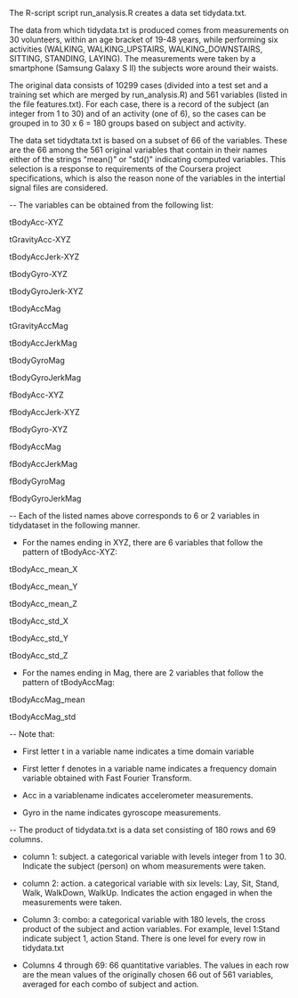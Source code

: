 The R-script script run_analysis.R creates a data set tidydata.txt.

The data from which tidydata.txt is produced comes from 
measurements on 30 volunteers, within an age bracket of 19-48 years,  while  performing six activities (WALKING, WALKING_UPSTAIRS, WALKING_DOWNSTAIRS, SITTING, STANDING, LAYING). The measurements were taken by a smartphone (Samsung Galaxy S II) the subjects wore around their waists.

The original data consists of 10299 cases (divided into a test set and a training set which are merged by run_analysis.R) and 561 variables (listed in the file features.txt).  For each case, there is a record of the subject (an integer from 1 to 30) and of an activity (one of 6), so the cases can be grouped in to 30 x 6 = 180 groups based on subject and activity.

The data set tidydtata.txt is based on a subset of 66 of the variables.  These are the 66 among the 561 original variables that contain in their names either of the strings "mean()" or "std()" indicating computed variables. This selection is a response to requirements of the Coursera project specifications, which is also the reason none of the variables in the intertial signal files are considered.

-- The variables can be obtained from the following list:

tBodyAcc-XYZ

tGravityAcc-XYZ

tBodyAccJerk-XYZ

tBodyGyro-XYZ

tBodyGyroJerk-XYZ

tBodyAccMag

tGravityAccMag

tBodyAccJerkMag

tBodyGyroMag

tBodyGyroJerkMag

fBodyAcc-XYZ

fBodyAccJerk-XYZ

fBodyGyro-XYZ

fBodyAccMag

fBodyAccJerkMag

fBodyGyroMag

fBodyGyroJerkMag

-- Each of the listed names above corresponds to 6 or 2 variables in tidydataset in the following manner. 

* For the names ending in XYZ, there are 6 variables that follow the pattern of tBodyAcc-XYZ:

tBodyAcc_mean_X

tBodyAcc_mean_Y

tBodyAcc_mean_Z

tBodyAcc_std_X

tBodyAcc_std_Y

tBodyAcc_std_Z

* For the names ending in Mag, there are 2 variables that follow the pattern of tBodyAccMag:

tBodyAccMag_mean

tBodyAccMag_std

-- Note that:

* First letter t in a variable name indicates a time domain variable 

* First letter f denotes in a variable name indicates a frequency domain variable obtained with Fast Fourier Transform. 

* Acc in a variablename indicates accelerometer measurements.

* Gyro in the name indicates gyroscope measurements. 


-- The product of tidydata.txt is a data set consisting of 180 rows and 69 columns. 

* column 1: subject.  a categorical variable with levels integer  from 1 to 30.  Indicate the subject (person) on whom measurements were taken.

* column 2: action.  a categorical variable with six levels: Lay, Sit, Stand, Walk, WalkDown, WalkUp.  Indicates the action engaged in when the measurements were taken.

* Column 3: combo: a categorical variable with 180 levels, the cross product of the subject and action variables.  For example, level 1:Stand indicate subject 1, action Stand.  There is one level for every row in tidydata.txt

* Columns 4 through 69: 66 quantitative variables. The values in each row are the mean values of the originally chosen 66 out of 561 variables, averaged for each combo of subject and action. 




 